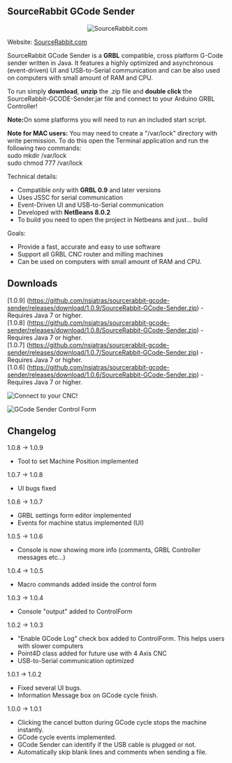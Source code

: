 SourceRabbit GCode Sender
------
<p align="center">
<img src="https://raw.githubusercontent.com/nsiatras/sourcerabbit-gcode-sender/master/Images/SourceRabbit.png" alt="SourceRabbit.com"> 
</p>
Website: <a href="http://www.sourcerabbit.com">SourceRabbit.com</a>

SourceRabbit GCode Sender is a <b>GRBL</b> compatible, cross platform G-Code sender written in Java. It features a highly optimized and asynchronous (event-driven) UI and USB-to-Serial communication and can be also used on computers with small amount of RAM and CPU.

To run simply <b>download</b>, <b>unzip</b> the .zip file and <b>double click</b> the SourceRabbit-GCODE-Sender.jar file and connect to your Arduino GRBL Controller! 

<b>Note:</b>On some platforms you will need to run an included start script.

<b>Note for MAC users:</b> You may need to create a "/var/lock" directory with write permission. To do this open the Terminal application and run the following two commands: <br>
sudo mkdir /var/lock <br>
sudo chmod 777 /var/lock 

Technical details:
* Compatible only with <b>GRBL 0.9</b> and later versions
* Uses JSSC for serial communication
* Event-Driven UI and USB-to-Serial communication
* Developed with <b>NetBeans 8.0.2</b>
* To build you need to open the project in Netbeans and just... build

Goals:
* Provide a fast, accurate and easy to use software
* Support all GRBL CNC router and milling machines
* Can be used on computers with small amount of RAM and CPU.


Downloads
------
[1.0.9] (https://github.com/nsiatras/sourcerabbit-gcode-sender/releases/download/1.0.9/SourceRabbit-GCode-Sender.zip) - Requires Java 7 or higher.<br>
[1.0.8] (https://github.com/nsiatras/sourcerabbit-gcode-sender/releases/download/1.0.8/SourceRabbit-GCode-Sender.zip) - Requires Java 7 or higher.<br>
[1.0.7] (https://github.com/nsiatras/sourcerabbit-gcode-sender/releases/download/1.0.7/SourceRabbit-GCode-Sender.zip) - Requires Java 7 or higher. <br>
[1.0.6] (https://github.com/nsiatras/sourcerabbit-gcode-sender/releases/download/1.0.6/SourceRabbit-GCode-Sender.zip) - Requires Java 7 or higher. <br>


![Connect to your CNC!](https://github.com/nsiatras/sourcerabbit-gcode-sender/blob/master/Images/ConnectForm.png "Connect to your CNC!")

![GCode Sender Control Form](https://github.com/nsiatras/sourcerabbit-gcode-sender/blob/master/Images/ControllForm.png "CNC Control Form")


Changelog
------
1.0.8 -> 1.0.9
* Tool to set Machine Position implemented 

1.0.7 -> 1.0.8
* UI bugs fixed 

1.0.6 -> 1.0.7
* GRBL settings form editor implemented
* Events for machine status implemented (UI)

1.0.5 -> 1.0.6
* Console is now showing more info (comments, GRBL Controller messages etc...)

1.0.4 -> 1.0.5
* Macro commands added inside the control form

1.0.3 -> 1.0.4
* Console "output" added to ControlForm

1.0.2 -> 1.0.3
* "Enable GCode Log" check box added to ControlForm. This helps users with slower computers
* Point4D class added for future use with 4 Axis CNC
* USB-to-Serial communication optimized

1.0.1 -> 1.0.2
* Fixed several UI bugs.
* Information Message box on GCode cycle finish.

1.0.0 -> 1.0.1
* Clicking the cancel button during GCode cycle stops the machine instantly.
* GCode cycle events implemented.
* GCode Sender can identify if the USB cable is plugged or not.
* Automatically skip blank lines and comments when sending a file.

